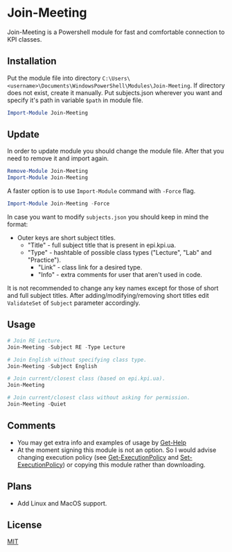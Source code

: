 # Join-Meeting

Join-Meeting is a Powershell module for fast and comfortable connection to KPI classes.

## Installation

Put the module file into directory `C:\Users\<username>\Documents\WindowsPowerShell\Modules\Join-Meeting`.
If directory does not exist, create it manually.
Put subjects.json wherever you want and specify it's path in variable `$path` in module file.

```powershell
Import-Module Join-Meeting
```

## Update

In order to update module you should change the module file. 
After that you need to remove it and import again.

```powershell
Remove-Module Join-Meeting
Import-Module Join-Meeting
```

A faster option is to use `Import-Module` command with `-Force` flag.

```powershell
Import-Module Join-Meeting -Force
```

In case you want to modify `subjects.json` you should keep in mind the format:
* Outer keys are short subject titles.
  * "Title" - full subject title that is present in epi.kpi.ua.
  * "Type" - hashtable of possible class types ("Lecture", "Lab" and "Practice").
    * "Link" - class link for a desired type.
    * "Info" - extra comments for user that aren't used in code.

It is not recommended to change any key names except for those of short and full subject titles.
After adding/modifying/removing short titles edit `ValidateSet` of `Subject` parameter accordingly.

## Usage

```powershell
# Join RE Lecture.
Join-Meeting -Subject RE -Type Lecture

# Join English without specifying class type.
Join-Meeting -Subject English

# Join current/closest class (based on epi.kpi.ua).
Join-Meeting

# Join current/closest class without asking for permission.
Join-Meeting -Quiet
```

## Comments

* You may get extra info and examples of usage by [Get-Help](https://learn.microsoft.com/en-us/powershell/module/microsoft.powershell.core/get-help?view=powershell-7.3)
* At the moment signing this module is not an option. So I would advise changing execution policy (see [Get-ExecutionPolicy](https://learn.microsoft.com/en-us/powershell/module/microsoft.powershell.security/get-executionpolicy?view=powershell-7.3) and [Set-ExecutionPolicy](https://learn.microsoft.com/en-us/powershell/module/microsoft.powershell.security/set-executionpolicy?view=powershell-7.3)) or copying this module rather than downloading.

## Plans

* Add Linux and MacOS support.

## License

[MIT](https://choosealicense.com/licenses/mit/)
